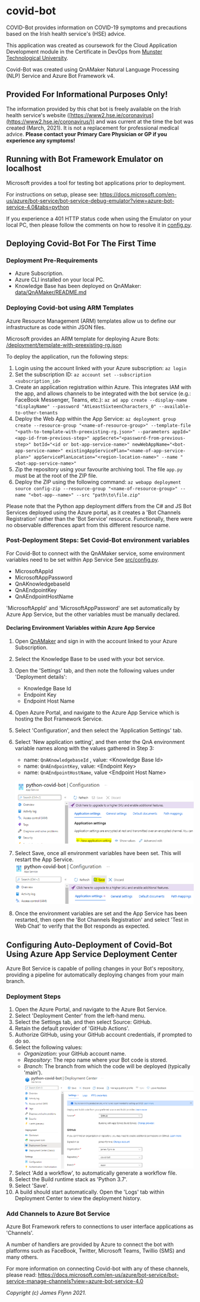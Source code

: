 # covid-bot

COVID-Bot provides information on COVID-19 symptoms and precautions based on the Irish health service's (HSE) advice.

This application was created as coursework for the Cloud Application Development module in the Certificate in DevOps from [Munster Technological University](https://www.mtu.ie).

Covid-Bot was created using QnAMaker Natural Language Processing (NLP) Service and Azure Bot Framework v4.

## **Provided For Informational Purposes Only!**

The information provided by this chat bot is freely available on the Irish health service's website ([https://www2.hse.ie/coronavirus](https://www2.hse.ie/coronavirus/)) and was current at the time the bot was created (March, 2021). It is not a replacement for professional medical advice. **Please contact your Primary Care Physician or GP if you experience any symptoms!**

## Running with Bot Framework Emulator on localhost

Microsoft provides a tool for testing bot applications prior to deployment.

For instructions on setup, please see:
<https://docs.microsoft.com/en-us/azure/bot-service/bot-service-debug-emulator?view=azure-bot-service-4.0&tabs=python>

If you experience a 401 HTTP status code when using the Emulator on your local PC, then please follow the comments on how to resolve it in [config.py](config.py).

## Deploying Covid-Bot For The First Time

### Deployment Pre-Requirements

- Azure Subscription.
- Azure CLI installed on your local PC.
- Knowledge Base has been deployed on QnAMaker: [data/QnAMaker/README.md](data/QnAMaker/README.md)

### Deploying Covid-bot using ARM Templates

Azure Resource Management (ARM) templates allow us to define our infrastructure as code within JSON files.

Microsoft provides an ARM template for deploying Azure Bots: [/deployment/template-with-preexisting-rg.json](/deployment/template-with-preexisting-rg.json)

To deploy the application, run the following steps:

1. Login using the account linked with your Azure subscription: `az login`
2. Set the subscription ID: `az account set --subscription <subscription_id>`
3. Create an application registration within Azure. This integrates IAM with the app, and allows channels to be integrated with the bot service (e.g.: FaceBook Messenger, Teams, etc.): `az ad app create --display-name "displayName" --password "AtLeastSixteenCharacters_0" --available-to-other-tenants`
4. Deploy the Web App within the App Service: `az deployment group create --resource-group "<name-of-resource-group>" --template-file "<path-to-template-with-preexisting-rg.json>" --parameters appId="<app-id-from-previous-step>" appSecret="<password-from-previous-step>" botId="<id or bot-app-service-name>" newWebAppName="<bot-app-service-name>" existingAppServicePlan="<name-of-app-service-plan>" appServicePlanLocation="<region-location-name>" --name "<bot-app-service-name>"`
5. Zip the repository using your favourite archiving tool. The file `app.py` must be at the root of the ZIP file.
6. Deploy the ZIP using the following command: `az webapp deployment source config-zip --resource-group "<name-of-resource-group>" --name "<bot-app--name>" --src "path\to\file.zip"`

Please note that the Python app deployment differs from the C# and JS Bot Services deployed using the Azure portal, as it creates a 'Bot Channels Registration' rather than the 'Bot Service' resource. Functionally, there were no observable differences apart from this different resource name.

### Post-Deployment Steps: Set Covid-Bot environment variables

For Covid-Bot to connect with the QnAMaker service, some environment variables need to be set within App Service See [src/config.py](src/config.py).

- MicrosoftAppId
- MicrosoftAppPassword
- QnAKnowledgebaseId
- QnAEndpointKey
- QnAEndpointHostName

'MicrosoftAppId' and 'MicrosoftAppPassword' are set automatically by Azure App Service, but the other variables must be manually declared.

#### Declaring Environment Variables within Azure App Service

1. Open [QnAMaker](www.qnamaker.ai) and sign in with the account linked to your Azure Subscription.
2. Select the Knowledge Base to be used with your bot service.
3. Open the 'Settings' tab, and then note the following values under 'Deployment details':
   - Knowledge Base Id
   - Endpoint Key
   - Endpoint Host Name

4. Open Azure Portal, and navigate to the Azure App Service which is hosting the Bot Framework Service.
5. Select 'Configuration', and then select the 'Application Settings' tab.
6. Select 'New application setting', and then enter the QnA environment variable names along with the values gathered in Step 3:
   - name: `QnAKnowledgebaseId` , value: \<Knowledge Base Id\>
   - name: `QnAEndpointKey`, value: \<Endpoint Key\>
   - name: `QnAEndpointHostName`, value \<Endpoint Host Name\>

   ![img](img/add-app-service-env-vars.PNG)

7. Select Save, once all environment variables have been set. This will restart the App Service.
   ![img](img/save-app-service-env-vars.PNG)

8. Once the environment variables are set and the App Service has been restarted, then open the 'Bot Channels Registration' and select 'Test in Web Chat' to verify that the Bot responds as expected.

## Configuring Auto-Deployment of Covid-Bot Using Azure App Service Deployment Center

Azure Bot Service is capable of polling changes in your Bot's repository, providing a pipeline for automatically deploying changes from your main branch.

### Deployment Steps

1. Open the Azure Portal, and navigate to the Azure Bot Service.
2. Select 'Deployment Center' from the left-hand menu.
3. Select the Settings tab, and then select Source: GitHub.
4. Retain the default provider of 'GitHub Actions'.
5. Authorize GitHub, using your GitHub account credentials, if prompted to do so.
6. Select the following values:
   - *Organization*: your GitHub account name.
   - *Repository*: The repo name where your Bot code is stored.
   - *Branch*: The branch from which the code will be deployed (typically 'main').
   ![img](/img/app-service-deployment-center-settings.PNG)
7. Select 'Add a workflow', to automatically generate a workflow file.
8. Select the Build runtime stack as 'Python 3.7'.
9. Select 'Save'.
10. A build should start automatically. Open the 'Logs' tab within Deployment Center to view the deployment history.

### Add Channels to Azure Bot Service

Azure Bot Framework refers to connections to user interface applications as 'Channels'.

A number of handlers are provided by Azure to connect the bot with platforms such as FaceBook, Twitter, Microsoft Teams, Twillio (SMS) and many others.

For more information on connecting Covid-bot with any of these channels, please read: <https://docs.microsoft.com/en-us/azure/bot-service/bot-service-manage-channels?view=azure-bot-service-4.0>

*Copyright (c) James Flynn 2021.*
